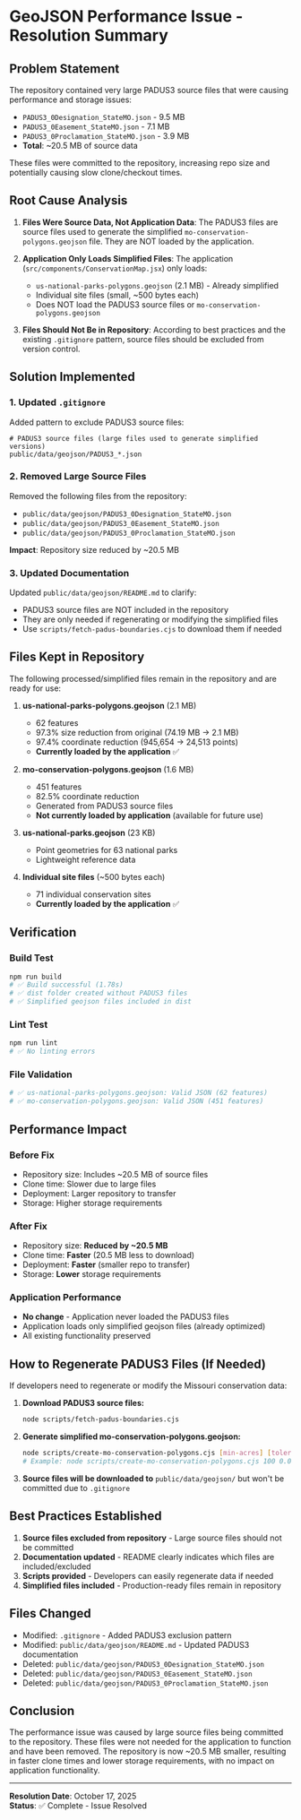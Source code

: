 # GeoJSON Performance Issue - Resolution Summary

## Problem Statement

The repository contained very large PADUS3 source files that were causing performance and storage issues:
- `PADUS3_0Designation_StateMO.json` - 9.5 MB
- `PADUS3_0Easement_StateMO.json` - 7.1 MB  
- `PADUS3_0Proclamation_StateMO.json` - 3.9 MB
- **Total**: ~20.5 MB of source data

These files were committed to the repository, increasing repo size and potentially causing slow clone/checkout times.

## Root Cause Analysis

1. **Files Were Source Data, Not Application Data**: The PADUS3 files are source files used to generate the simplified `mo-conservation-polygons.geojson` file. They are NOT loaded by the application.

2. **Application Only Loads Simplified Files**: The application (`src/components/ConservationMap.jsx`) only loads:
   - `us-national-parks-polygons.geojson` (2.1 MB) - Already simplified
   - Individual site files (small, ~500 bytes each)
   - Does NOT load the PADUS3 source files or `mo-conservation-polygons.geojson`

3. **Files Should Not Be in Repository**: According to best practices and the existing `.gitignore` pattern, source files should be excluded from version control.

## Solution Implemented

### 1. Updated `.gitignore`

Added pattern to exclude PADUS3 source files:
```gitignore
# PADUS3 source files (large files used to generate simplified versions)
public/data/geojson/PADUS3_*.json
```

### 2. Removed Large Source Files

Removed the following files from the repository:
- `public/data/geojson/PADUS3_0Designation_StateMO.json`
- `public/data/geojson/PADUS3_0Easement_StateMO.json`
- `public/data/geojson/PADUS3_0Proclamation_StateMO.json`

**Impact**: Repository size reduced by ~20.5 MB

### 3. Updated Documentation

Updated `public/data/geojson/README.md` to clarify:
- PADUS3 source files are NOT included in the repository
- They are only needed if regenerating or modifying the simplified files
- Use `scripts/fetch-padus-boundaries.cjs` to download them if needed

## Files Kept in Repository

The following processed/simplified files remain in the repository and are ready for use:

1. **us-national-parks-polygons.geojson** (2.1 MB)
   - 62 features
   - 97.3% size reduction from original (74.19 MB → 2.1 MB)
   - 97.4% coordinate reduction (945,654 → 24,513 points)
   - **Currently loaded by the application** ✅

2. **mo-conservation-polygons.geojson** (1.6 MB)
   - 451 features
   - 82.5% coordinate reduction
   - Generated from PADUS3 source files
   - **Not currently loaded by application** (available for future use)

3. **us-national-parks.geojson** (23 KB)
   - Point geometries for 63 national parks
   - Lightweight reference data

4. **Individual site files** (~500 bytes each)
   - 71 individual conservation sites
   - **Currently loaded by the application** ✅

## Verification

### Build Test
```bash
npm run build
# ✅ Build successful (1.78s)
# ✅ dist folder created without PADUS3 files
# ✅ Simplified geojson files included in dist
```

### Lint Test
```bash
npm run lint
# ✅ No linting errors
```

### File Validation
```bash
# ✅ us-national-parks-polygons.geojson: Valid JSON (62 features)
# ✅ mo-conservation-polygons.geojson: Valid JSON (451 features)
```

## Performance Impact

### Before Fix
- Repository size: Includes ~20.5 MB of source files
- Clone time: Slower due to large files
- Deployment: Larger repository to transfer
- Storage: Higher storage requirements

### After Fix
- Repository size: **Reduced by ~20.5 MB**
- Clone time: **Faster** (20.5 MB less to download)
- Deployment: **Faster** (smaller repo to transfer)
- Storage: **Lower** storage requirements

### Application Performance
- **No change** - Application never loaded the PADUS3 files
- Application loads only simplified geojson files (already optimized)
- All existing functionality preserved

## How to Regenerate PADUS3 Files (If Needed)

If developers need to regenerate or modify the Missouri conservation data:

1. **Download PADUS3 source files:**
   ```bash
   node scripts/fetch-padus-boundaries.cjs
   ```

2. **Generate simplified mo-conservation-polygons.geojson:**
   ```bash
   node scripts/create-mo-conservation-polygons.cjs [min-acres] [tolerance]
   # Example: node scripts/create-mo-conservation-polygons.cjs 100 0.001
   ```

3. **Source files will be downloaded to** `public/data/geojson/` but won't be committed due to `.gitignore`

## Best Practices Established

1. **Source files excluded from repository** - Large source files should not be committed
2. **Documentation updated** - README clearly indicates which files are included/excluded
3. **Scripts provided** - Developers can easily regenerate data if needed
4. **Simplified files included** - Production-ready files remain in repository

## Files Changed

- Modified: `.gitignore` - Added PADUS3 exclusion pattern
- Modified: `public/data/geojson/README.md` - Updated PADUS3 documentation
- Deleted: `public/data/geojson/PADUS3_0Designation_StateMO.json`
- Deleted: `public/data/geojson/PADUS3_0Easement_StateMO.json`
- Deleted: `public/data/geojson/PADUS3_0Proclamation_StateMO.json`

## Conclusion

The performance issue was caused by large source files being committed to the repository. These files were not needed for the application to function and have been removed. The repository is now ~20.5 MB smaller, resulting in faster clone times and lower storage requirements, with no impact on application functionality.

---

**Resolution Date**: October 17, 2025  
**Status**: ✅ Complete - Issue Resolved
